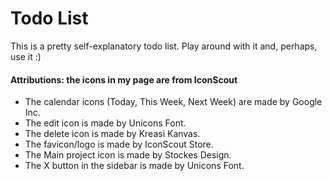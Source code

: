 # Todo List

This is a pretty self-explanatory todo list. Play around with it and, perhaps, use it :)

#### Attributions: the icons in my page are from IconScout 
* The calendar icons (Today, This Week, Next Week) are made by Google Inc.
* The edit icon is made by Unicons Font.
* The delete icon is made by Kreasi Kanvas.
* The favicon/logo is made by IconScout Store.
* The Main project icon is made by Stockes Design.
* The X button in the sidebar is made by Unicons Font.